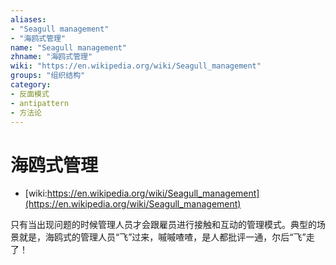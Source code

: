 ```yaml
---
aliases:
- "Seagull management"
- "海鸥式管理"
name: "Seagull management"
zhname: "海鸥式管理"
wiki: "https://en.wikipedia.org/wiki/Seagull_management"
groups: "组织结构"
category:
- 反面模式
- antipattern
- 方法论
---
```


# 海鸥式管理

* [wiki:https://en.wikipedia.org/wiki/Seagull_management](https://en.wikipedia.org/wiki/Seagull_management)

只有当出现问题的时候管理人员才会跟雇员进行接触和互动的管理模式。典型的场景就是，海鸥式的管理人员“飞”过来，嘁嘁喳喳，是人都批评一通，尔后“飞”走了！